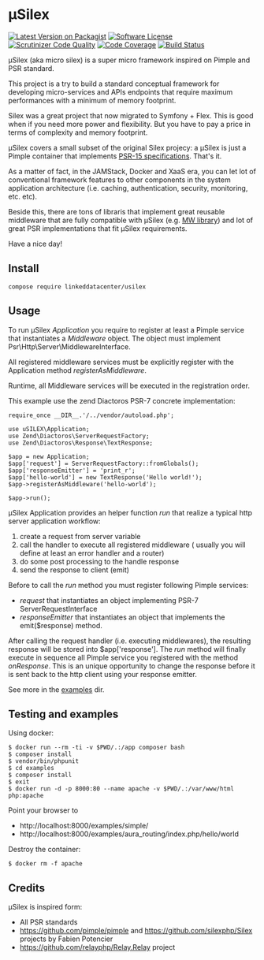 µSilex
======

[![Latest Version on Packagist](https://img.shields.io/packagist/v/linkeddatacenter/uSilex.svg?style=flat-square)](https://packagist.org/packages/linkeddatacenter/usilex)
[![Software License](https://img.shields.io/badge/license-MIT-brightgreen.svg?style=flat-square)](LICENSE)
[![Scrutinizer Code Quality](https://scrutinizer-ci.com/g/linkeddatacenter/uSilex/badges/quality-score.png?b=master)](https://scrutinizer-ci.com/g/linkeddatacenter/uSilex/?branch=master)
[![Code Coverage](https://scrutinizer-ci.com/g/linkeddatacenter/uSilex/badges/coverage.png?b=master)](https://scrutinizer-ci.com/g/linkeddatacenter/uSilex/?branch=master)
[![Build Status](https://scrutinizer-ci.com/g/linkeddatacenter/uSilex/badges/build.png?b=master)](https://scrutinizer-ci.com/g/linkeddatacenter/uSilex/build-status/master)

µSilex (aka micro silex) is a super micro framework inspired on Pimple and PSR standard.

This project is a try to build a standard conceptual framework for developing micro-services and
APIs endpoints that require maximum performances with a minimum of memory footprint.


Silex was a great project that now migrated to Symfony + Flex. This is good when if you need more power and flexibility. But you have to pay a price in terms of complexity and memory footprint.

µSilex covers a small subset of the original Silex projecy: a µSilex is just a Pimple container that implements [PSR-15 specifications](https://www.php-fig.org/psr/psr-15/). That's it. 


As a matter of fact, in the JAMStack, Docker and XaaS era, you can let lot of conventional framework features to other components in the system application architecture (i.e. caching, authentication, security, monitoring, etc. etc). 

Beside this, there are tons of libraris that implement great reusable middleware that are fully compatible with µSilex (e.g. [MW library](https://github.com/middlewares/psr15-middlewares)) and lot of great PSR implementations that fit µSilex requirements.


Have a nice day!

## Install

`compose require linkeddatacenter/usilex`

## Usage

To run µSilex *Application* you require to register at least a Pimple service that instantiates  a *Middleware* object. The object must implement Psr\Http\Server\MiddlewareInterface. 

All registered middleware services must be explicitly register with the Application method *registerAsMiddleware*. 

Runtime, all Middleware services will be executed in the registration order.

This example use the zend Diactoros PSR-7 concrete implementation:

```
require_once __DIR__.'/../vendor/autoload.php';

use uSILEX\Application;
use Zend\Diactoros\ServerRequestFactory;
use Zend\Diactoros\Response\TextResponse;

$app = new Application;
$app['request'] = ServerRequestFactory::fromGlobals();
$app['responseEmitter'] = 'print_r';
$app['hello-world'] = new TextResponse('Hello world!');
$app->registerAsMiddleware('hello-world');

$app->run();
```


µSilex Application provides an helper function *run* that realize a typical http server application workflow:

1. create a request from server variable
2. call the handler to execute all registered middleware ( usually you will define at least an error handler and a router)
3. do some post processing to the handle response
3. send the response to client (emit)

Before to call the *run* method you must register following Pimple services:

- *request*  that instantiates an object implementing PSR-7 ServerRequestInterface 
- *responseEmitter*  that instantiates an object that implements the emit($response) method.  

After calling the request  handler (i.e. executing middlewares), the resulting response will be stored into  $app['response']. The *run* method will finally execute in sequence all Pimple service you registered with the method *onResponse*.
This is an unique opportunity to change the response before it is sent back to the http client using your response emitter.


See more in the [examples](examples/README.md) dir.


## Testing and examples

Using docker:

	$ docker run --rm -ti -v $PWD/.:/app composer bash
	$ composer install
	$ vendor/bin/phpunit
	$ cd examples
	$ composer install
	$ exit
	$ docker run -d -p 8000:80 --name apache -v $PWD/.:/var/www/html php:apache

Point your browser to

- http://localhost:8000/examples/simple/
- http://localhost:8000/examples/aura_routing/index.php/hello/world

Destroy the container:

	$ docker rm -f apache


## Credits

µSilex is inspired form:

- All PSR standards
- https://github.com/pimple/pimple and https://github.com/silexphp/Silex projects by Fabien Potencier
- https://github.com/relayphp/Relay.Relay project
